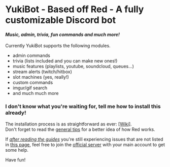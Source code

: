 # YukiBot - Based off Red - A fully customizable Discord bot
#### *Music, admin, trivia, fun commands and much more!*

Currently YukiBot supports the following modules. 
* admin commands 
* trivia (lists included and you can make new ones!)
* music features (playlists, youtube, soundcloud, queues...)
* stream alerts (twitch/hitbox)
* slot machines (yes, really!)
* custom commands
* imgur/gif search
* and much much more

### I don't know what you're waiting for, tell me how to install this already!

The installation process is as straightforward as ever: [[Wiki]](https://github.com/Twentysix26/Red-DiscordBot/wiki).  
Don't forget to read the [general tips](https://github.com/Twentysix26/Red-DiscordBot/wiki/General-tips) for a better idea of how Red works.

If [*after reading the guides*](https://github.com/Twentysix26/Red-DiscordBot/wiki) you're still experiencing issues that are not listed in [this page](https://github.com/Twentysix26/Red-DiscordBot/wiki/Troubleshooting), feel free to join the [official server](https://discord.gg/0k4npTwMvTpv9wrh) with your main account to get some help.  

Have fun!
